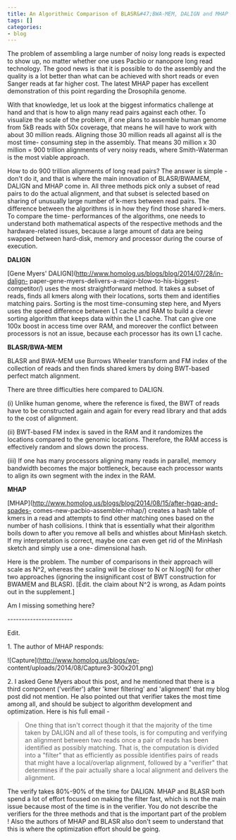 ```yaml
---
title: An Algorithmic Comparison of BLASR&#47;BWA-MEM, DALIGN and MHAP
tags: []
categories:
- blog
---
```

The problem of assembling a large number of noisy long reads is expected to
show up, no matter whether one uses Pacbio or nanopore long read technology.
The good news is that it is possible to do the assembly and the quality is a
lot better than what can be achieved with short reads or even Sanger reads at
far higher cost. The latest MHAP paper has excellent demonstration of this
point regarding the Drosophila genome.
<!--more-->

With that knowledge, let us look at the biggest informatics challenge at hand
and that is how to align many read pairs against each other. To visualize the
scale of the problem, if one plans to assemble human genome from 5kB reads
with 50x coverage, that means he will have to work with about 30 million
reads. Aligning those 30 million reads all against all is the most time-
consuming step in the assembly. That means 30 million x 30 million = 900
trillion alignments of very noisy reads, where Smith-Waterman is the most
viable approach.

How to do 900 trillion alignments of long read pairs? The answer is simple -
don't do it, and that is where the main innovation of BLASR/BWAMEM, DALIGN and
MHAP come in. All three methods pick only a subset of read pairs to do the
actual alignment, and that subset is selected based on sharing of unusually
large number of k-mers between read pairs. The difference between the
algorithms is in how they find those shared k-mers. To compare the time-
performances of the algorithms, one needs to understand both mathematical
aspects of the respective methods and the hardware-related issues, because a
large amount of data are being swapped between hard-disk, memory and processor
during the course of execution.

**DALIGN**

[Gene Myers' DALIGN](http://www.homolog.us/blogs/blog/2014/07/28/in-dalign-
paper-gene-myers-delivers-a-major-blow-to-his-biggest-competitor/) uses the
most straightforward method. It takes a subset of reads, finds all kmers along
with their locations, sorts them and identifies matching pairs. Sorting is the
most time-consuming step here, and Myers uses the speed difference between L1
cache and RAM to build a clever sorting algorithm that keeps data within the
L1 cache. That can give one 100x boost in access time over RAM, and moreover
the conflict between processors is not an issue, because each processor has
its own L1 cache.

**BLASR/BWA-MEM**

BLASR and BWA-MEM use Burrows Wheeler transform and FM index of the collection
of reads and then finds shared kmers by doing BWT-based perfect match
alignment.

There are three difficulties here compared to DALIGN.

(i) Unlike human genome, where the reference is fixed, the BWT of reads have
to be constructed again and again for every read library and that adds to the
cost of alignment.

(ii) BWT-based FM index is saved in the RAM and it randomizes the locations
compared to the genomic locations. Therefore, the RAM access is effectively
random and slows down the process.

(iii) If one has many processors aligning many reads in parallel, memory
bandwidth becomes the major bottleneck, because each processor wants to align
its own segment with the index in the RAM.

**MHAP**

[MHAP](http://www.homolog.us/blogs/blog/2014/08/15/after-hgap-and-spades-
comes-new-pacbio-assembler-mhap/) creates a hash table of kmers in a read and
attempts to find other matching ones based on the number of hash collisions. I
think that is essentially what their algorithm boils down to after you remove
all bells and whistles about MinHash sketch. If my interpretation is correct,
maybe one can even get rid of the MinHash sketch and simply use a one-
dimensional hash.

Here is the problem. The number of comparisons in their approach will scale as
N^2, whereas the scaling will be closer to N or N.log(N) for other two
approaches (ignoring the insignificant cost of BWT construction for BWAMEM and
BLASR). [Edit. the claim about N^2 is wrong, as Adam points out in the
supplement.]

Am I missing something here?

\-----------------------

Edit.

1\. The author of MHAP responds:

![Capture](http://www.homolog.us/blogs/wp-
content/uploads/2014/08/Capture3-300x201.png)

2\. I asked Gene Myers about this post, and he mentioned that there is a third
component ('verifier') after 'kmer filtering' and 'alignment' that my blog
post did not mention. He also pointed out that verifier takes the most time
among all, and should be subject to algorithm development and optimization.
Here is his full email -

> One thing that isn't correct though it that the majority of the time taken
by DALIGN and all of these tools, is for computing and verifying an alignment
between two reads once a pair of reads has been identified as possibly
matching. That is, the computation is divided into a "filter" that as
efficiently as possible identifies pairs of reads that might have a
local/overlap alignment, followed by a "verifier" that determines if the pair
actually share a local alignment and delivers the alignment.

The verify takes 80%-90% of the time for DALIGN. MHAP and BLASR both spend a
lot of effort focused on making the filter fast, which is not the main issue
because most of the time is in the verifier. You do not describe the verifiers
for the three methods and that is the important part of the problem ! Also the
authors of MHAP and BLASR also don't seem to understand that this is where the
optimization effort should be going.

